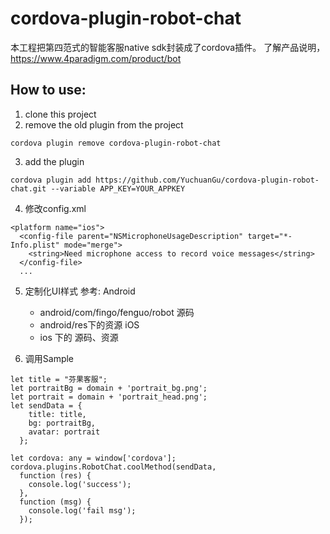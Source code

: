 # cordova-plugin-robot-chat

本工程把第四范式的智能客服native sdk封装成了cordova插件。
了解产品说明，https://www.4paradigm.com/product/bot

## How to use:
1. clone this project
2. remove the old plugin from the project
  ```
  cordova plugin remove cordova-plugin-robot-chat
  ```

3. add the plugin
  ```
  cordova plugin add https://github.com/YuchuanGu/cordova-plugin-robot-chat.git --variable APP_KEY=YOUR_APPKEY
  ```

4. 修改config.xml
  ```
  <platform name="ios">
    <config-file parent="NSMicrophoneUsageDescription" target="*-Info.plist" mode="merge">
      <string>Need microphone access to record voice messages</string>
    </config-file>
    ...
  ```

5. 定制化UI样式
  参考:
  Android
    - android/com/fingo/fenguo/robot 源码
    - android/res下的资源
  iOS
    - ios 下的 源码、资源

6. 调用Sample
  ```
  let title = "芬果客服";
  let portraitBg = domain + 'portrait_bg.png';
  let portrait = domain + 'portrait_head.png';
  let sendData = {
      title: title,
      bg: portraitBg,
      avatar: portrait
    };

  let cordova: any = window['cordova'];
  cordova.plugins.RobotChat.coolMethod(sendData,
    function (res) {
      console.log('success');
    },
    function (msg) {
      console.log('fail msg');
    });
  ```
